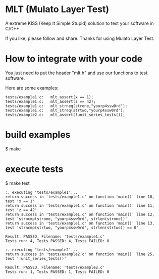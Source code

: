 # MLT (Mulato Layer Test)

A extreme KISS (Keep It Simple Stupid) solution to test your software in C/C++

If you like, please follow and share. Thanks for using Mulato Layer Test. 

# How to integrate with your code

You just need to put the header "mlt.h" and use our functions to test software.

Here are some examples:

	tests/example1.c:	mlt_assert(x == 1);
	tests/example1.c:	mlt_assert(z == 42);
	tests/example1.c:	mlt_strneq(strone,"yourp4ssw0rd");
	tests/example1.c:	mlt_streq(strtwo,"yourp4ssw0rd");
	tests/example2.c:	mlt_assert(!unit_series_tests());

# build examples
$ make

# execute tests
$ make test

	:. executing 'tests/example1'...
	return success in 'tests/example1.c' on function 'main()' line 10, test 'x == 1'
	return success in 'tests/example1.c' on function 'main()' line 11, test 'z == 42'
	return success in 'tests/example1.c' on function 'main()' line 12, test 'strncmp(strone, "yourp4ssw0rd", strlen(strone))'
	return success in 'tests/example1.c' on function 'main()' line 13, test 'strncmp(strtwo, "yourp4ssw0rd", strlen(strtwo)) == 0'
	
	Result: PASSED, Filename: 'tests/example1.c'
	Tests run: 4, Tests PASSED: 4, Tests FAILED: 0
	
	:. executing 'tests/example2'...
	return success in 'tests/example2.c' on function 'main()' line 25, test '!unit_series_tests()'
	
	Result: PASSED, Filename: 'tests/example2.c'
	Tests run: 1, Tests PASSED: 1, Tests FAILED: 0

